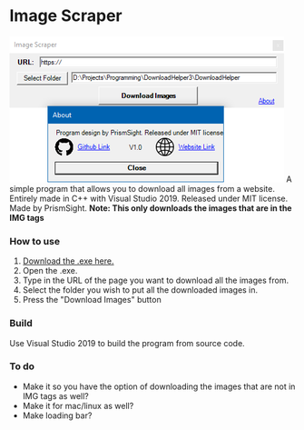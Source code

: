 # Image Scraper
![Image Scraper Program](DownloadHelper/ProgramDisplay.png)
A simple program that allows you to download all images from a website. Entirely made in C++ with Visual Studio 2019.
Released under MIT license. Made by PrismSight.
**Note: This only downloads the images that are in the IMG tags**

### How to use
1. [Download the .exe here.](x64/Release/DownloadHelper.exe)
2. Open the .exe.
3. Type in the URL of the page you want to download all the images from.
4. Select the folder you wish to put all the downloaded images in.
5. Press the "Download Images" button

### Build
Use Visual Studio 2019 to build the program from source code.

### To do
* Make it so you have the option of downloading the images that are not in IMG tags as well?
* Make it for mac/linux as well?
* Make loading bar?

